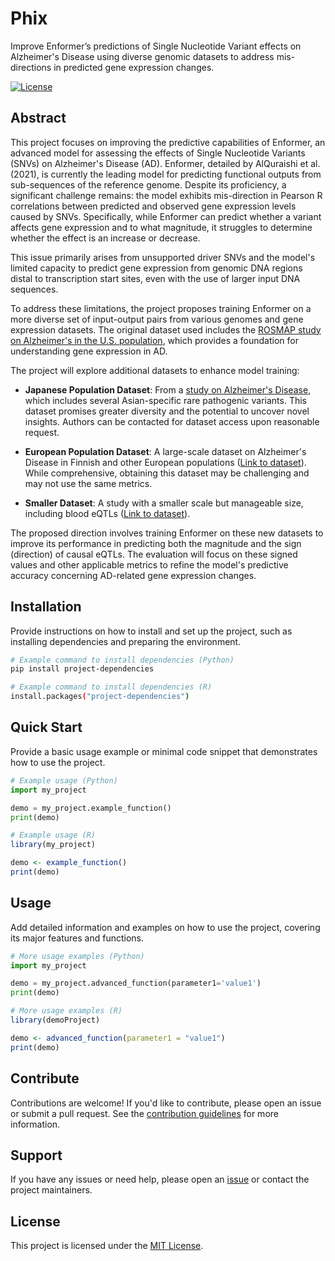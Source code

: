 # Phix

Improve Enformer’s predictions of Single Nucleotide Variant effects on Alzheimer's Disease using diverse genomic datasets to address mis-directions in predicted gene expression changes.

[![License](https://img.shields.io/badge/license-MIT-blue.svg)](LICENSE)

## Abstract

This project focuses on improving the predictive capabilities of Enformer, an advanced model for assessing the effects of Single Nucleotide Variants (SNVs) on Alzheimer's Disease (AD). Enformer, detailed by AlQuraishi et al. (2021), is currently the leading model for predicting functional outputs from sub-sequences of the reference genome. Despite its proficiency, a significant challenge remains: the model exhibits mis-direction in Pearson R correlations between predicted and observed gene expression levels caused by SNVs. Specifically, while Enformer can predict whether a variant affects gene expression and to what magnitude, it struggles to determine whether the effect is an increase or decrease.

This issue primarily arises from unsupported driver SNVs and the model's limited capacity to predict gene expression from genomic DNA regions distal to transcription start sites, even with the use of larger input DNA sequences.

To address these limitations, the project proposes training Enformer on a more diverse set of input-output pairs from various genomes and gene expression datasets. The original dataset used includes the [ROSMAP study on Alzheimer's in the U.S. population](https://www.synapse.org/Synapse:syn3219045), which provides a foundation for understanding gene expression in AD.

The project will explore additional datasets to enhance model training:

- **Japanese Population Dataset**: From a [study on Alzheimer's Disease](https://www.nature.com/articles/s41380-022-01483-0), which includes several Asian-specific rare pathogenic variants. This dataset promises greater diversity and the potential to uncover novel insights. Authors can be contacted for dataset access upon reasonable request.

- **European Population Dataset**: A large-scale dataset on Alzheimer's Disease in Finnish and other European populations ([Link to dataset](https://alz-journals.onlinelibrary.wiley.com/doi/10.1002/alz.12319)). While comprehensive, obtaining this dataset may be challenging and may not use the same metrics.

- **Smaller Dataset**: A study with a smaller scale but manageable size, including blood eQTLs ([Link to dataset](https://alz-journals.onlinelibrary.wiley.com/doi/pdf/10.1002/alz.043801)).

The proposed direction involves training Enformer on these new datasets to improve its performance in predicting both the magnitude and the sign (direction) of causal eQTLs. The evaluation will focus on these signed values and other applicable metrics to refine the model's predictive accuracy concerning AD-related gene expression changes.

## Installation

Provide instructions on how to install and set up the project, such as installing dependencies and preparing the environment.

```bash
# Example command to install dependencies (Python)
pip install project-dependencies

# Example command to install dependencies (R)
install.packages("project-dependencies")
```

## Quick Start

Provide a basic usage example or minimal code snippet that demonstrates how to use the project.

```python
# Example usage (Python)
import my_project

demo = my_project.example_function()
print(demo)
```
```r
# Example usage (R)
library(my_project)

demo <- example_function()
print(demo)
```

## Usage

Add detailed information and examples on how to use the project, covering its major features and functions.

```python
# More usage examples (Python)
import my_project

demo = my_project.advanced_function(parameter1='value1')
print(demo)
```
```r
# More usage examples (R)
library(demoProject)

demo <- advanced_function(parameter1 = "value1")
print(demo)
```

## Contribute

Contributions are welcome! If you'd like to contribute, please open an issue or submit a pull request. See the [contribution guidelines](CONTRIBUTING.md) for more information.

## Support

If you have any issues or need help, please open an [issue](https://github.com/hackbio-ca/snv-effect-prediction-alzheimers/issues) or contact the project maintainers.

## License

This project is licensed under the [MIT License](LICENSE).
